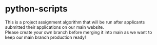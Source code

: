 # python-scripts

This is a project assignment algorithm that will be run after applicants submitted their applications on our main website. <br/>
Please create your own branch before merging it into main as we want to keep our main branch production ready!
